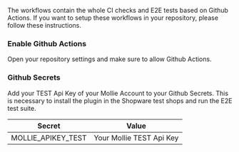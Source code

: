The workflows contain the whole CI checks and E2E tests based on Github Actions.
If you want to setup these workflows in your repository, please follow these instructions.


### Enable Github Actions
Open your repository settings and make sure to allow Github Actions.


### Github Secrets
Add your TEST Api Key of your Mollie Account to your Github Secrets.
This is necessary to install the plugin in the Shopware test shops and run the E2E test suite.

| Secret | Value  |
|--- | --- |
| MOLLIE_APIKEY_TEST | Your Mollie TEST Api Key  |

